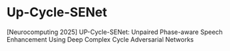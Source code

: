 # Up-Cycle-SENet
[Neurocomputing 2025] UP-Cycle-SENet: Unpaired Phase-aware Speech Enhancement Using Deep Complex Cycle Adversarial Networks
